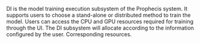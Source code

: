 DI is the model training execution subsystem of the Prophecis system. It supports users to choose a stand-alone or distributed method to train the model. Users can access the CPU and GPU resources required for training through the UI. The DI subsystem will allocate according to the information configured by the user. Corresponding resources. 


